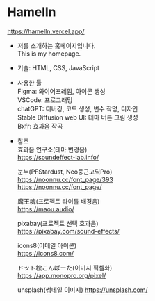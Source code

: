 # Hamelln

https://hamelln.vercel.app/

- 저를 소개하는 홈페이지입니다.  
  This is my homepage.

- 기술: HTML, CSS, JavaScript

- 사용한 툴  
  Figma: 와이어프레임, 아이콘 생성  
  VSCode: 프로그래밍  
  chatGPT: 디버깅, 코드 생성, 변수 작명, 디자인  
  Stable Diffusion web UI: 테마 버튼 그림 생성  
  Bxfr: 효과음 작곡

- 참조  
  효과음 연구소(테마 변경음)  
  https://soundeffect-lab.info/

  눈누(PFStardust, Neo둥근고딕Pro)  
  https://noonnu.cc/font_page/393  
  https://noonnu.cc/font_page/

  魔王魂(프로젝트 타이틀 배경음)  
  https://maou.audio/

  pixabay(프로젝트 선택 효과음)  
  https://pixabay.com/sound-effects/

  icons8(이메일 아이콘)  
  https://icons8.com/

  ドット絵こんばーた(이미지 픽셀화)  
  https://app.monopro.org/pixel/

  unsplash(썸네일 이미지)
  https://unsplash.com/
